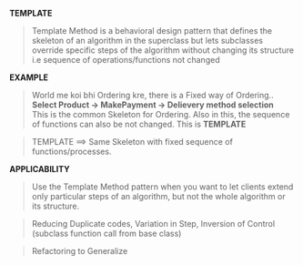 **TEMPLATE**

> Template Method is a behavioral design pattern that defines
the skeleton of an algorithm in the superclass but lets
subclasses override specific steps of the algorithm without
changing its structure i.e sequence of operations/functions not changed


**EXAMPLE**

> World me koi bhi Ordering kre, there is a Fixed way of Ordering.. **Select Product -> MakePayment -> Delievery method selection** <br>
This is the common Skeleton for Ordering. Also in this, the sequence of functions can also be not changed. This is **TEMPLATE**

> TEMPLATE ==> Same Skeleton with fixed sequence of functions/processes.


**APPLICABILITY**

> Use the Template Method pattern when you want to let clients
extend only particular steps of an algorithm, but not the whole
algorithm or its structure.

> Reducing Duplicate codes, Variation in Step, Inversion of Control (subclass function call from base class)

> Refactoring to Generalize

